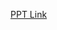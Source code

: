 [PPT Link](https://www.canva.com/design/DAGWvLGyM2s/s_YipS6qtYA2r2aTebthow/edit?utm_content=DAGWvLGyM2s&utm_campaign=designshare&utm_medium=link2&utm_source=sharebutton)